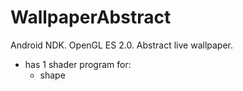 # WallpaperAbstract
Android NDK. OpenGL ES 2.0.  Abstract live wallpaper.

  - has 1 shader program for:
    * shape
